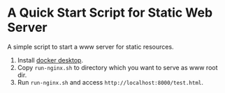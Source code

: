 # A Quick Start Script for Static Web Server

A simple script to start a www server for static resources.

1. Install [docker desktop](https://www.docker.com/products/docker-desktop/).
2. Copy `run-nginx.sh` to directory which you want to serve as www root dir.
3. Run `run-nginx.sh` and access `http://localhost:8000/test.html`.
